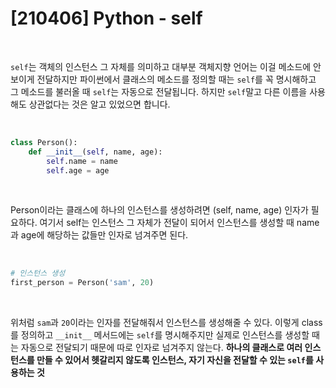 # [210406] Python - self

<br>

`self`는 객체의 인스턴스 그 자체를 의미하고 대부분 객체지향 언어는 이걸 메소드에 안 보이게 전달하지만 파이썬에서 클래스의 메소드를 정의할 때는 `self`를 꼭 명시해하고 그 메소드를 불러올 때 `self`는 자동으로 전달됩니다. 하지만 `self`말고 다른 이름을 사용해도 상관없다는 것은 알고 있었으면 합니다.

<br>

```python
class Person():
    def __init__(self, name, age):
        self.name = name
        self.age = age
```

<br>

Person이라는 클래스에 하나의 인스턴스를 생성하려면 (self, name, age) 인자가 필요하다. 여기서 self는 인스턴스 그 자체가 전달이 되어서 인스턴스를 생성할 때 name과 age에 해당하는 값들만 인자로 넘겨주면 된다.

<br>

```python
# 인스턴스 생성
first_person = Person('sam', 20)
```

<br>

위처럼 `sam`과 `20`이라는 인자를 전달해줘서 인스턴스를 생성해줄 수 있다. 이렇게 class를 정의하고 `__init__` 메서드에는 `self`를 명시해주지만 실제로 인스턴스를 생성할 때는 자동으로 전달되기 때문에 따로 인자로 넘겨주지 않는다. **하나의 클래스로 여러 인스턴스를 만들 수 있어서 헷갈리지 않도록 인스턴스, 자기 자신을 전달할 수 있는 `self`를 사용하는 것**

